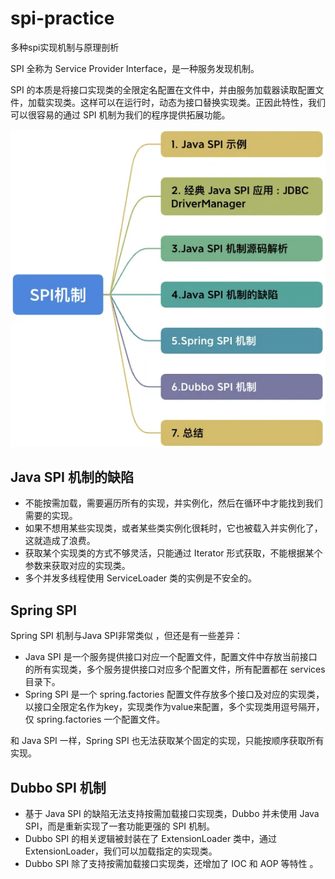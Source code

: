 # spi-practice
多种spi实现机制与原理剖析

SPI 全称为 Service Provider Interface，是一种服务发现机制。

SPI 的本质是将接口实现类的全限定名配置在文件中，并由服务加载器读取配置文件，加载实现类。这样可以在运行时，动态为接口替换实现类。正因此特性，我们可以很容易的通过 SPI 机制为我们的程序提供拓展功能。

![img.png](img.png)

## Java SPI 机制的缺陷

- 不能按需加载，需要遍历所有的实现，并实例化，然后在循环中才能找到我们需要的实现。
- 如果不想用某些实现类，或者某些类实例化很耗时，它也被载入并实例化了，这就造成了浪费。
- 获取某个实现类的方式不够灵活，只能通过 Iterator 形式获取，不能根据某个参数来获取对应的实现类。
- 多个并发多线程使用 ServiceLoader 类的实例是不安全的。

## Spring SPI 

Spring SPI 机制与Java SPI非常类似 ，但还是有一些差异：

- Java SPI 是一个服务提供接口对应一个配置文件，配置文件中存放当前接口的所有实现类，多个服务提供接口对应多个配置文件，所有配置都在 services 目录下。
- Spring  SPI 是一个 spring.factories 配置文件存放多个接口及对应的实现类，以接口全限定名作为key，实现类作为value来配置，多个实现类用逗号隔开，仅 spring.factories 一个配置文件。

和 Java SPI 一样，Spring SPI 也无法获取某个固定的实现，只能按顺序获取所有实现。

## Dubbo SPI 机制

- 基于 Java SPI 的缺陷无法支持按需加载接口实现类，Dubbo 并未使用 Java SPI，而是重新实现了一套功能更强的 SPI 机制。
- Dubbo SPI 的相关逻辑被封装在了 ExtensionLoader 类中，通过 ExtensionLoader，我们可以加载指定的实现类。
- Dubbo SPI 除了支持按需加载接口实现类，还增加了 IOC 和 AOP 等特性 。